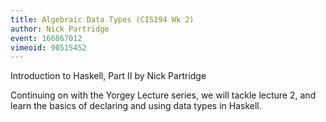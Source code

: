 ```yaml
---
title: Algebraic Data Types (CIS194 Wk 2)
author: Nick Partridge
event: 166867012
vimeoid: 90515452
---
```


Introduction to Haskell, Part II by Nick Partridge

Continuing on with the Yorgey Lecture series, we will tackle lecture 2, and
learn the basics of declaring and using data types in Haskell.
